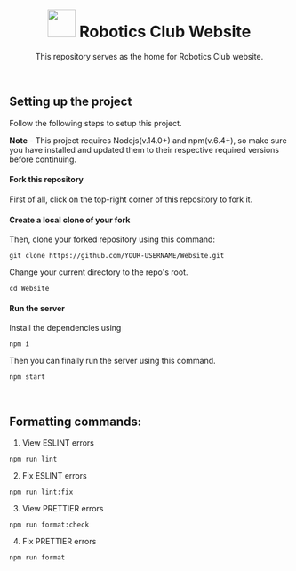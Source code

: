 <h1 align="center">
<img src="https://user-images.githubusercontent.com/78701055/221371078-c5f94a03-7c3e-4c39-8521-0ae7ae35eae9.png" alt=""/ width=50>
Robotics Club Website
</h1>
<p align="center">This repository serves as the home for Robotics Club website.<p>
<br>


## Setting up the project

Follow the following steps to setup this project.

**Note** - This project requires Nodejs(v.14.0+) and npm(v.6.4+), so make sure you have installed and updated them to their respective required versions before continuing.  


#### Fork this repository
First of all, click on the top-right corner of this repository to fork it.


#### Create a local clone of your fork
Then, clone your forked repository using this command:
```
git clone https://github.com/YOUR-USERNAME/Website.git
```

Change your current directory to the repo's root.
```
cd Website
```


#### Run the server

Install the dependencies using
```
npm i
```

Then you can finally run the server using this command.
```
npm start
```

<br>

## Formatting commands:

1) View ESLINT errors
```
npm run lint
```
2) Fix ESLINT errors
```
npm run lint:fix
```
3) View PRETTIER errors
```
npm run format:check
```
4) Fix PRETTIER errors
```
npm run format
```
